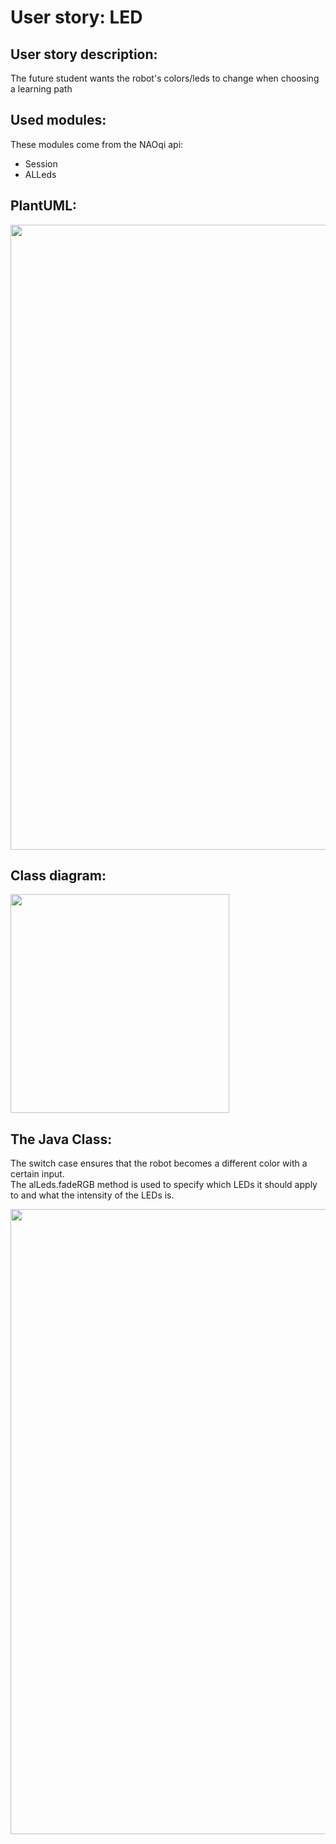 # User story: LED


## User story description:
The future student wants the robot's colors/leds to change when choosing a learning path

## Used modules:
These modules come from the NAOqi api:
- Session
- ALLeds


## PlantUML:
<img src="../../assets/plantumlLED.png" width="1000">


## Class diagram:
<img src="../../assets/LED.png" width="350">

## The Java Class:
The switch case ensures that the robot becomes a different color with a certain input. <br>
The alLeds.fadeRGB method is used to specify which LEDs it should apply to and what the intensity of the LEDs is.

<img src="../../assets/ledcode.png" width="1000" >

